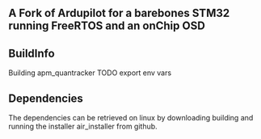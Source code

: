 
A Fork of Ardupilot for a barebones STM32 running FreeRTOS and an onChip OSD
----------------------------------------------------------------------------


BuildInfo
---------

Building apm_quantracker
TODO export env vars

Dependencies
------------

The dependencies can be retrieved on linux by downloading building and running the installer
air_installer from github.





